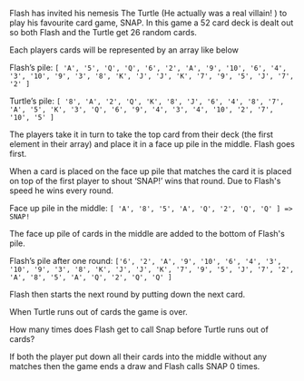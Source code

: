 Flash has invited his nemesis The Turtle (He actually was a real villain! ) to play his favourite card game, SNAP. In this game a 52 card deck is dealt out so both Flash and the Turtle get 26 random cards.

Each players cards will be represented by an array like below

Flash’s pile: `[ 'A', '5', 'Q', 'Q', '6', '2', 'A', '9', '10', '6', '4', '3', '10', '9', '3', '8', 'K', 'J', 'J', 'K', '7', '9', '5', 'J', '7', '2' ]`

Turtle’s pile: `[ '8', 'A', '2', 'Q', 'K', '8', 'J', '6', '4', '8', '7', 'A', '5', 'K', '3', 'Q', '6', '9', '4', '3', '4', '10', '2', '7', '10', '5' ]`

The players take it in turn to take the top card from their deck (the first element in their array) and place it in a face up pile in the middle. Flash goes first.

When a card is placed on the face up pile that matches the card it is placed on top of the first player to shout ‘SNAP!’ wins that round. Due to Flash's speed he wins every round.

Face up pile in the middle: `[ 'A', '8', '5', 'A', 'Q', '2', 'Q', 'Q' ] => SNAP!`

The face up pile of cards in the middle are added to the bottom of Flash's pile.

Flash’s pile after one round: `['6', '2', 'A', '9', '10', '6', '4', '3', '10', '9', '3', '8', 'K', 'J', 'J', 'K', '7', '9', '5', 'J', '7', '2', 'A', '8', '5', 'A', 'Q', '2', 'Q', 'Q' ]`

Flash then starts the next round by putting down the next card.

When Turtle runs out of cards the game is over.

How many times does Flash get to call Snap before Turtle runs out of cards?

If both the player put down all their cards into the middle without any matches then the game ends a draw and Flash calls SNAP 0 times.
